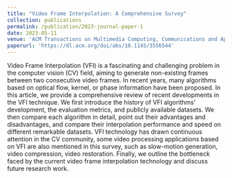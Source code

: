 ```yaml
---
title: "Video Frame Interpolation: A Comprehensive Survey"
collection: publications
permalink: /publication/2023-journal-paper-1
date: 2023-05-11
venue: 'ACM Transactions on Multimedia Computing, Communications and Applications (JCR Q1, CCF-B, SCI三区)'
paperurl: 'https://dl.acm.org/doi/abs/10.1145/3556544'
---
```


Video Frame Interpolation (VFI) is a fascinating and challenging problem in the computer vision (CV) field, aiming to generate non-existing frames between two consecutive video frames. In recent years, many algorithms based on optical flow, kernel, or phase information have been proposed. In this article, we provide a comprehensive review of recent developments in the VFI technique. We first introduce the history of VFI algorithms’ development, the evaluation metrics, and publicly available datasets. We then compare each algorithm in detail, point out their advantages and disadvantages, and compare their interpolation performance and speed on different remarkable datasets. VFI technology has drawn continuous attention in the CV community, some video processing applications based on VFI are also mentioned in this survey, such as slow-motion generation, video compression, video restoration. Finally, we outline the bottleneck faced by the current video frame interpolation technology and discuss future research work.
